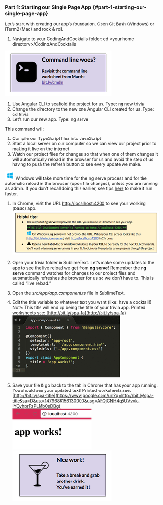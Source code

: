 ### Part 1: Starting our Single Page App {#part-1-starting-our-single-page-app}

Let’s start with creating our app’s foundation. Open Git Bash (Windows) or iTerm2 (Mac) and rock &amp; roll.

1.  Navigate to your CodingAndCocktails folder: <span class="cmd">cd &lt;your home directory&gt;/CodingAndCocktails</span>

  [![](../images/12.png)](http://bit.ly/cmdln)

1.  Use Angular CLI to scaffold the project for us. Type: <span class="cmd">ng new trivia</span>
2.  Change the directory to the new one Angular CLI created for us. Type: <span class="cmd">cd trivia</span>
3.  Let’s run our new app. Type: <span class="cmd">ng serve</span>
 
  This command will:

  1.  Compile our TypeScript files into JavaScript
  2.  Start a local server on our computer so we can view our project prior to making it live on the internet
  3.  Watch our project files for changes so that when one of them changes it will automatically reload in the browser for us and avoid the step of us having to push the refresh button to see every update we make.

  ![images/windows-icon.png](/images/windows-icon.png) Windows will take more time for the ng serve process and for the automatic reload in the browser (upon file changes), unless you are running as admin. If you don’t recall doing this earlier, see tips [here](http://bit.ly/angular-cli-windows) to make it run faster.

1.  In Chrome, visit the URL [http://localhost:4200](https://www.google.com/url?q=http://localhost:4200&sa=D&ust=1479686156115000&usg=AFQjCNEJiKiFfCCtcbWB6aGjv8uib0saQg) to see your working (basic) app.
       ![](../images/11.png)

1.  Open your trivia folder in SublimeText.  Let’s make some updates to the app to see the live reload we get from **ng serve**! Remember the **ng serve** command watches for changes to our project files and automatically refreshes the browser for us so we don’t have to.  This is called “live reload.”
2.  Open the *src/app/app.component.ts* file in SublimeText.
  3.  Edit the <span class="ref">title</span> variable to whatever text you want (like: have a cocktail!)<br>Note: This <span class="ref">title</span> will end up being the title of your trivia app. Printed worksheets see: [http://bit.ly/spa-1a](http://bit.ly/spa-1a)<br>![](/images/image11.gif)
4.  Save your file &amp; go back to the tab in Chrome that has your app running. You should see your updated text! Printed worksheets see: [http://bit.ly/spa-title](https://www.google.com/url?q=http://bit.ly/spa-title&sa=D&ust=1479686156130000&usg=AFQjCNH4q5UVvvk-IYQyhprFzPLMb0sDBg)<br>
![](../images/image06.gif)<br>
![](../images/10.png)